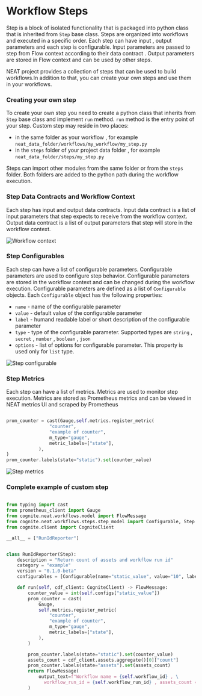 # Workflow Steps


Step is a block of isolated functionality that is packaged into python class that is inherited from `Step` base class. Steps are organized into workflows and executed in a specific order. Each step can have input , output parameters and each step is configurable. Input parameters are passed to step from Flow context according to their data contract . Output parameters are stored in Flow context and can be used by other steps.

NEAT project provides a collection of steps that can be used to build workflows.In addition to that, you can create your own steps and use them in your workflows.

### Creating your own step

To create your own step you need to create a python class that inherits from `Step` base class and implement `run` method. `run` method is the entry point of your step.
Custom step may reside in two places:

- in the same folder as your workflow , for example `neat_data_folder/workflows/my_workflow/my_step.py`
- in the `steps` folder of your project data folder , for example `neat_data_folder/steps/my_step.py`

Steps can import other modules from the same folder or from the `steps` folder. Both folders are added to the python path during the workflow execution.

### Step Data Contracts and Workflow Context

Each step has input and output data contracts. Input data contract is a list of input parameters that step expects to receive from the workflow context. Output data contract is a list of output parameters that step will store in the workflow context.

![Workflow context](./artifacts/figs/workflow-context.jpg)


### Step Configurables

Each step can have a list of configurable parameters. Configurable parameters are used to configure step behavior. Configurable parameters are stored in the workflow context and can be changed during the workflow execution. Configurable parameters are defined as a list of `Configurable` objects. Each `Configurable` object has the following properties:

- `name` - name of the configurable parameter
- `value` - default value of the configurable parameter
- `label` - humand readable label or short description of the configurable parameter
- `type` - type of the configurable parameter. Supported types are `string` , `secret` , `number` , `boolean` , `json`
- `options` - list of options for configurable parameter. This property is used only for `list` type.

![ Step configurable ](./artifacts/figs/step-configurables.png)

### Step Metrics

Each step can have a list of metrics. Metrics are used to monitor step execution. Metrics are stored as Prometheus metrics and can be viewed in NEAT metrics UI and scraped by Prometheus

```python

prom_counter = cast(Gauge,self.metrics.register_metric(
                "counter",
                "example of counter",
                m_type="gauge",
                metric_labels=["state"],
            ),
)
prom_counter.labels(state="static").set(counter_value)

```

![ Step metrics ](./artifacts/figs/step-metrics.png)


### Complete example of custom step

```python

from typing import cast
from prometheus_client import Gauge
from cognite.neat.workflows.model import FlowMessage
from cognite.neat.workflows.steps.step_model import Configurable, Step
from cognite.client import CogniteClient

__all__ = ["RunIdReporter"]


class RunIdReporter(Step):
    description = "Return count of assets and workflow run id"
    category = "example"
    version = "0.1.0-beta"
    configurables = [Configurable(name="static_value", value="10", label="Static value")]

    def run(self, cdf_client: CogniteClient) -> FlowMessage:
        counter_value = int(self.configs["static_value"])
        prom_counter = cast(
            Gauge,
            self.metrics.register_metric(
                "counter",
                "example of counter",
                m_type="gauge",
                metric_labels=["state"],
            ),
        )

        prom_counter.labels(state="static").set(counter_value)
        assets_count = cdf_client.assets.aggregate()[0]["count"]
        prom_counter.labels(state="assets").set(assets_count)
        return FlowMessage(
            output_text=f"Workflow name = {self.workflow_id} , \
              workflow_run_id = {self.workflow_run_id} , assets_count = {assets_count}"
        )

```
